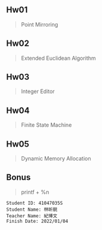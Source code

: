 ## Hw01
> Point Mirroring

## Hw02
> Extended Euclidean Algorithm

## Hw03
> Integer Editor

## Hw04
> Finite State Machine

## Hw05
> Dynamic Memory Allocation

## Bonus
> printf + %n

```
Student ID: 41047035S
Student Name: 林昕鋭
Teacher Name: 紀博文
Finish Date: 2022/01/04
```